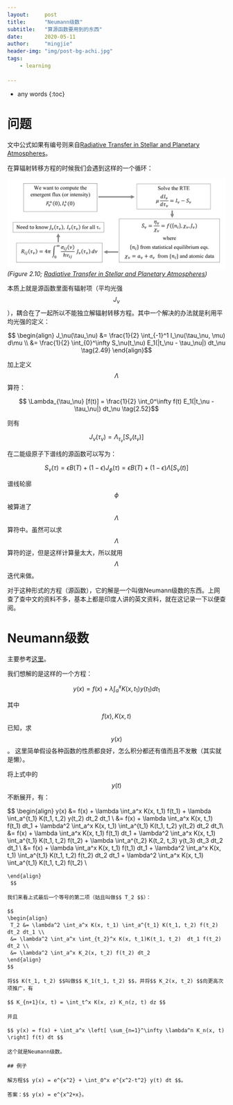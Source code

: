 ```yaml
---
layout:     post
title:      "Neumann级数"
subtitle:   "算源函数要用到的东西"
date:       2020-05-11
author:     "mingjie"
header-img: "img/post-bg-achi.jpg"
tags:
    - learning

---
```


* any words
{:toc}

# 问题

文中公式如果有编号则来自[Radiative Transfer in Stellar and Planetary Atmospheres](https://www.cambridge.org/jp/academic/subjects/physics/astrophysics/radiative-transfer-stellar-and-planetary-atmospheres?format=HB)。

在算辐射转移方程的时候我们会遇到这样的一个循环：

![](/img/in-post/post-neumann-series/RTE-loop.png)
*(Figure 2.10; [Radiative Transfer in Stellar and Planetary Atmospheres](https://www.cambridge.org/jp/academic/subjects/physics/astrophysics/radiative-transfer-stellar-and-planetary-atmospheres?format=HB))*

本质上就是源函数里面有辐射项（平均光强$$ J_\nu $$），耦合在了一起所以不能独立解辐射转移方程。其中一个解决的办法就是利用平均光强的定义：

$$
\begin{align}
J_\nu(\tau_\nu) &= \frac{1}{2} \int_{-1}^1 I_\nu(\tau_\nu, \mu) d\mu \\
&= \frac{1}{2} \int_{0}^\infty S_\nu(t_\nu) E_1(|t_\nu - \tau_\nu|) dt_\nu \tag{2.49}
\end{align}$$

加上定义$$ \Lambda $$算符：

$$ \Lambda_{\tau_\nu} [f(t)] = \frac{1}{2} \int_0^\infty f(t) E_1(|t_\nu - \tau_\nu|) dt_\nu \tag{2.52}$$

则有

$$ J_\nu(\tau_\nu) = \Lambda_{\tau_\nu} [S_\nu(t_\nu)] \tag{2.53}$$

在二能级原子下谱线的源函数可以写为：

$$ S_\nu(\tau) = \epsilon B(T) + (1-\epsilon) J_\phi(\tau) = \epsilon B(T) + (1-\epsilon) \Lambda [S_\nu(t)] \tag{1.58, 3.65}$$

谱线轮廓$$ \phi $$被算进了$$ \Lambda $$算符中。虽然可以求$$ \Lambda $$算符的逆，但是这样计算量太大，所以就用$$ \Lambda $$迭代来做。

对于这种形式的方程（源函数），它的解是一个叫做Neumann级数的东西。上网查了查中文的资料不多，基本上都是印度人讲的英文资料，就在这记录一下以便查阅。

# Neumann级数

主要参考[这里](https://www.youtube.com/watch?v=aXVJk5s9ZEQ)。

我们想解的是这样的一个方程：

$$  y(x) = f(x) + \lambda \int_a^x K(x, t_1) y(t_1) dt_1 $$

其中$$ f(x), K(x, t) $$已知，求$$ y(x) $$。
这里简单假设各种函数的性质都良好，怎么积分都还有值而且不发散（其实就是懒）。

将上式中的$$ y(t) $$不断展开，有：

$$ \begin{align}
y(x) &= f(x) + \lambda \int_a^x K(x, t_1) f(t_1) + \lambda \int_a^{t_1} K(t_1, t_2) y(t_2) dt_2 dt_1 \\
&= f(x) + \lambda \int_a^x K(x, t_1) f(t_1) dt_1 + \lambda^2 \int_a^x K(x, t_1) \int_a^{t_1} K(t_1, t_2) y(t_2) dt_2 dt_1\\
&= f(x) + \lambda \int_a^x K(x, t_1) f(t_1) dt_1 + \lambda^2 \int_a^x K(x, t_1) \int_a^{t_1} K(t_1, t_2) f(t_2) + \lambda \int_a^{t_2} K(t_2, t_3) y(t_3) dt_3 dt_2 dt_1 \\
&= f(x) + \lambda \int_a^x K(x, t_1) f(t_1) dt_1 + \lambda^2 \int_a^x K(x, t_1) \int_a^{t_1} K(t_1, t_2) f(t_2) dt_2 dt_1 + \lambda^2 \int_a^x K(x, t_1) \int_a^{t_1} K(t_1, t_2) f(t_2) \\
~~~~+ \lambda \int_a^{t_2} K(t_2, t_3) y(t_3) dt_3 dt_2 dt_1
\end{align}
 $$

我们来看上式最后一个等号的第二项（姑且叫做$$ T_2 $$）：

$$
\begin{align}
 T_2 &= \lambda^2 \int_a^x K(x, t_1) \int_a^{t_1} K(t_1, t_2) f(t_2) dt_2 dt_1 \\
 &= \lambda^2 \int_a^x \int_{t_2}^x K(x, t_1)K(t_1, t_2)  dt_1 f(t_2) dt_2 \\
 &= \lambda^2 \int_a^x K_2(x, t_2) f(t_2) dt_2
\end{align}
$$

将$$ K(t_1, t_2) $$叫做$$ K_1(t_1, t_2) $$，并将$$ K_2(x, t_2) $$向更高次项推广，有

$$ K_{n+1}(x, t) = \int_t^x K(x, z) K_n(z, t) dz $$

并且

$$ y(x) = f(x) + \int_a^x \left[ \sum_{n=1}^\infty \lambda^n K_n(x, t) \right] f(t) dt $$

这个就是Neumann级数。

## 例子

解方程$$ y(x) = e^{x^2} + \int_0^x e^{x^2-t^2} y(t) dt $$。

答案：$$ y(x) = e^{x^2+x}。

